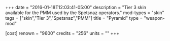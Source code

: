 +++
date = "2016-01-18T12:03:41-05:00"
description = "Tier 3 skin available for the PMM used by the Spetsnaz operators."
mod-types = "skin"
tags = ["skin","Tier 3","Spetsnaz","PMM"]
title = "Pyramid"
type = "weapon-mod"

[cost]
  renown = "9600"
  credits = "256"
  units = ""
+++
